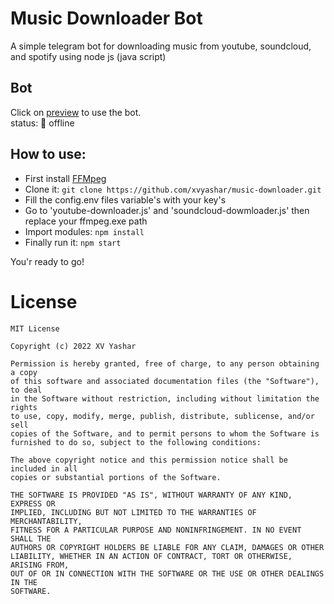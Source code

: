 Music Downloader Bot
====
A simple telegram bot for downloading music from youtube, soundcloud, and spotify using node js (java script)
## Bot
Click on [preview](https://t.me/bestMusicDownloaderBot) to use the bot.\
status: 🔘 offline

## How to use:
- First install [FFMpeg](https://www.ffmpeg.org/download.html)
- Clone it:
``` git clone https://github.com/xvyashar/music-downloader.git ```
- Fill the config.env files variable's with your key's
- Go to 'youtube-downloader.js' and 'soundcloud-dowmloader.js' then replace your ffmpeg.exe path
- Import modules: 
``` npm install ```
- Finally run it: 
``` npm start ```

You'r ready to go!

# License
```
MIT License

Copyright (c) 2022 XV Yashar

Permission is hereby granted, free of charge, to any person obtaining a copy
of this software and associated documentation files (the "Software"), to deal
in the Software without restriction, including without limitation the rights
to use, copy, modify, merge, publish, distribute, sublicense, and/or sell
copies of the Software, and to permit persons to whom the Software is
furnished to do so, subject to the following conditions:

The above copyright notice and this permission notice shall be included in all
copies or substantial portions of the Software.

THE SOFTWARE IS PROVIDED "AS IS", WITHOUT WARRANTY OF ANY KIND, EXPRESS OR
IMPLIED, INCLUDING BUT NOT LIMITED TO THE WARRANTIES OF MERCHANTABILITY,
FITNESS FOR A PARTICULAR PURPOSE AND NONINFRINGEMENT. IN NO EVENT SHALL THE
AUTHORS OR COPYRIGHT HOLDERS BE LIABLE FOR ANY CLAIM, DAMAGES OR OTHER
LIABILITY, WHETHER IN AN ACTION OF CONTRACT, TORT OR OTHERWISE, ARISING FROM,
OUT OF OR IN CONNECTION WITH THE SOFTWARE OR THE USE OR OTHER DEALINGS IN THE
SOFTWARE.
```

